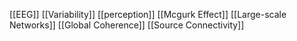 [[EEG]]
[[Variability]]
[[perception]]
[[Mcgurk Effect]]
[[Large-scale Networks]]
[[Global Coherence]]
[[Source Connectivity]]
